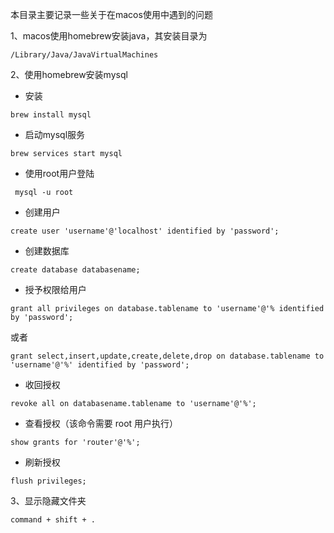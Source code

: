 本目录主要记录一些关于在macos使用中遇到的问题

1、macos使用homebrew安装java，其安装目录为

```
/Library/Java/JavaVirtualMachines
```

2、使用homebrew安装mysql

- 安装

```
brew install mysql
```

- 启动mysql服务

```
brew services start mysql
```

- 使用root用户登陆

```
 mysql -u root
```

- 创建用户

```
create user 'username'@'localhost' identified by 'password';
```

- 创建数据库

```
create database databasename;
```

- 授予权限给用户

```
grant all privileges on database.tablename to 'username'@'% identified by 'password';
```
或者
```
grant select,insert,update,create,delete,drop on database.tablename to 'username'@'%' identified by 'password';
```

- 收回授权
```
revoke all on databasename.tablename to 'username'@'%';
```

- 查看授权（该命令需要 root 用户执行）
```
show grants for 'router'@'%';
```

- 刷新授权
```
flush privileges;
```

3、显示隐藏文件夹

```
command + shift + .
```
